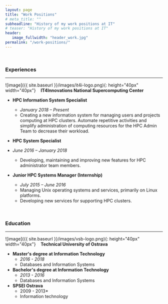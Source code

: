 ```yaml
---
layout: page
title: "Work Positions"
# meta_title: ""
subheadline: "History of my work positions at IT"
# teaser: "History of my work positions at IT"
header:
   image_fullwidth: "header_work.jpg"
permalink: "/work-positions/"
---
```

&nbsp;
### Experiences
***
![image]({{ site.baseurl }}/images/it4i-logo.png){: height="40px" width="40px"} &nbsp;&nbsp; **IT4Innovations National Supercomputing Center**
  - **HPC Information System Specialist** 
    - *January 2018 – Present*
    - Creating a new information system for managing users and projects computing at HPC clusters. Automate repetitive activities and simplify administration of computing resources for the HPC Admin Team to decrease their workload. 

  - **HPC System Specialist** 
  - *June 2016 – January 2018*
    - Developing, maintaining and improving new features for HPC administrator team members.

  - **Junior HPC Systems Manager (Internship)** 
    - *July 2015 – June 2016*
    - Managing Unix operating systems and services, primarily on Linux platforms. 
    - Developing new services for supporting HPC clusters. 

&nbsp;
### Education
***
![image]({{ site.baseurl }}/images/vsb-logo.png){: height="40px" width="40px"} &nbsp;&nbsp; **Technical University of Ostrava**
  - **Master's degree at Information Technology** 
    - *2016 - 2018*
    - Databases and Information Systems
  - **Bachelor's degree at Information Technology** 
    - *2013 - 2016*
    - Databases and Information Systems
  - **SPSEI Ostrava** 
    - 2009 - 2013*
    - Information technology
